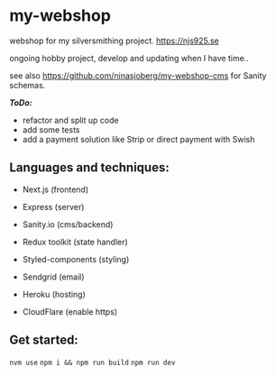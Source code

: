# my-webshop

webshop for my silversmithing project. https://njs925.se

ongoing hobby project, develop and updating when I have time..

see also https://github.com/ninasjoberg/my-webshop-cms for Sanity schemas.

***ToDo:***
* refactor and split up code
* add some tests
* add a payment solution like Strip or direct payment with Swish 


## Languages and techniques:

-   Next.js (frontend)
-   Express (server)
-   Sanity.io (cms/backend)
-   Redux toolkit (state handler)
-   Styled-components (styling)
-   Sendgrid (email)

-   Heroku (hosting)
-   CloudFlare (enable https)

## Get started:

`nvm use`
`npm i && npm run build`
`npm run dev`
